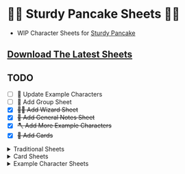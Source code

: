 # 🍴🥞 Sturdy Pancake Sheets 🥞🍴

- WIP Character Sheets for [Sturdy Pancake](https://github.com/iclasen/sturdy-pancake)

## [Download The Latest Sheets](https://github.com/zeroskull/sturdy-pancake-sheets/releases/latest)

## TODO

- [ ] 🎡 Update Example Characters
- [ ] 🥳 Add Group Sheet
- [x] ~~🧙‍♂️ Add Wizard Sheet~~
- [x] ~~🧮 Add General Notes Sheet~~
- [x] ~~🪓 Add More Example Characters~~
- [x] ~~🎴 Add Cards~~

<details>

<summary>Traditional Sheets</summary>

### Character Sheet

---

![Character Sheet](resources/character-sheet.png)

### Cheat Sheet

---

![Cheat Sheet](resources/cheat-sheet.png)

### Caster & Notes Sheet

---

![Caster & Notes Sheet](resources/casting-sheet.png)

</details>

<details>

<summary>Card Sheets</summary>

- All the elements of a character sectioned into smaller pieces.
- Use scissors, or a blade and straight edge, to cut along the dotted lines.
- The card's dimensions are 63 mm x 88 mm, so they should fit inside of standard card sleeves.
- Print at "Actual Size" or "100% Scaling" for the best accuracy.

### Character Cards

![Character Cards](resources/character-cards.png)

### Caster Cards

![Character Cards](resources/casting-cards.png)

</details>

<details>

<summary>Example Character Sheets</summary>

- DGJYEOPHF 🗡️☠️🛡️ Assassin

![DGJYEOPHF](resources/character-sheet-dgjyeophf.png)

---

- Gorman 🛡️🔨🛡️ Tank

![Gorman](resources/character-sheet-gorman.png)

---

- Mavra 🤛🧙‍♀️📖 Wizard

![Mavra](resources/character-sheet-mavra.png)

</details>
